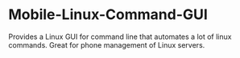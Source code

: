 # Mobile-Linux-Command-GUI
Provides a Linux GUI for command line that automates a lot of linux commands. Great for phone management of Linux servers.
